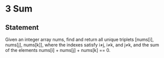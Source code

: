# 3 Sum
## Statement
Given an integer array nums, find and return all unique triplets [nums[i], nums[j], nums[k]], where the indexes satisfy i≠j, i≠k, and j≠k, and the sum of the elements nums[i] + nums[j] + nums[k] == 0.
